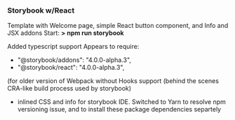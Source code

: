 ### Storybook w/React

Template with Welcome page, simple React button component, and Info and JSX addons Start: **> npm run storybook**

Added typescript support
Appears to require:

- "@storybook/addons": "4.0.0-alpha.3",
- "@storybook/react": "4.0.0-alpha.3",

(for older version of Webpack without Hooks support (behind the scenes CRA-like build process used by storybook)

- inlined CSS and info for storybook IDE.
  Switched to Yarn to resolve npm versioning issue, and to install these package dependencies separtely
